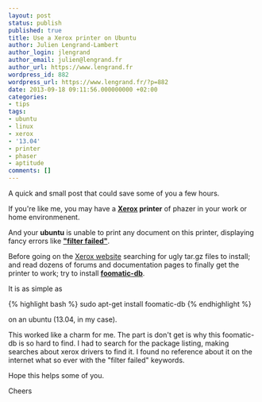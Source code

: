 ```yaml
---
layout: post
status: publish
published: true
title: Use a Xerox printer on Ubuntu
author: Julien Lengrand-Lambert
author_login: jlengrand
author_email: julien@lengrand.fr
author_url: https://www.lengrand.fr
wordpress_id: 882
wordpress_url: https://www.lengrand.fr/?p=882
date: 2013-09-18 09:11:56.000000000 +02:00
categories:
- tips
tags:
- ubuntu
- linux
- xerox
- '13.04'
- printer
- phaser
- aptitude
comments: []
---
```

A quick and small post that could save some of you a few hours.

If you're like me, you may have a <strong><a title="Xerox website" href="https://www.office.xerox.com/">Xerox</a> printer</strong> of phazer in your work or home environmenent.

And your <strong>ubuntu</strong> is unable to print any document on this printer, displaying fancy errors like <a title="filter failed forum" href="https://ubuntuforums.org/showthread.php?t=2136163" target="_blank"><strong>"filter failed"</strong></a>.

Before going on the <a title="xerox support" href="https://www.support.xerox.com/support/enus.html" target="_blank">Xerox website</a> searching for ugly tar.gz files to install; and read dozens of forums and documentation pages to finally get the printer to work;
try to install <a title="foomatic website" href="https://www.linuxfoundation.org/collaborate/workgroups/openprinting/databasefoomatic" target="_blank"><strong>foomatic-db</strong></a>.

It is as simple as

{% highlight bash %}
sudo apt-get install foomatic-db
{% endhighlight %}

on an ubuntu (13.04, in my case).

This worked like a charm for me.
The part is don't get is why this foomatic-db is so hard to find. I had to search for the package listing, making searches about xerox drivers to find it.
I found no reference about it on the internet what so ever with the "filter failed" keywords.

Hope this helps some of you.

Cheers
